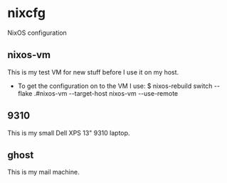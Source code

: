# nixcfg
NixOS configuration

## nixos-vm
This is my test VM for new stuff before I use it on my host.

- To get the configuration on to the VM I use:
$ nixos-rebuild switch --flake .#nixos-vm --target-host nixos-vm --use-remote

## 9310
This is my small Dell XPS 13" 9310 laptop.

## ghost
This is my mail machine.
